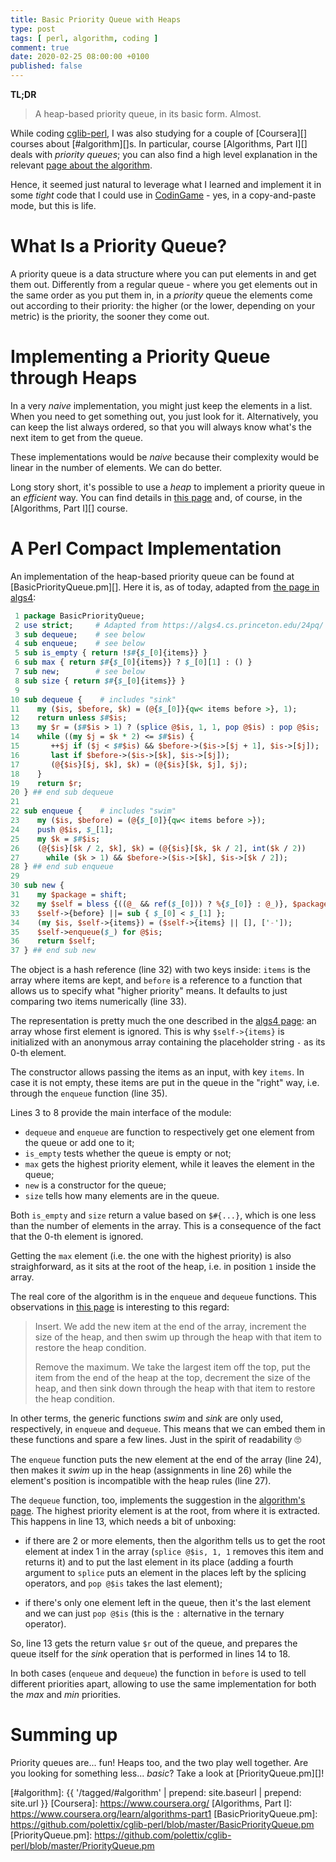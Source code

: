 ```yaml
---
title: Basic Priority Queue with Heaps
type: post
tags: [ perl, algorithm, coding ]
comment: true
date: 2020-02-25 08:00:00 +0100
published: false
---
```


**TL;DR**

> A heap-based priority queue, in its basic form. Almost.

While coding [cglib-perl][], I was also studying for a couple of
[Coursera][] courses about [#algorithm][]s. In particular, course
[Algorithms, Part I][] deals with *priority queues*; you can also find a
high level explanation in the relevant [page about the algorithm][algs4-pq].

Hence, it seemed just natural to leverage what I learned and implement it in
some *tight* code that I could use in [CodinGame][] - yes, in a
copy-and-paste mode, but this is life.

# What Is a Priority Queue?

A priority queue is a data structure where you can put elements in and get
them out. Differently from a regular queue - where you get elements out in
the same order as you put them in, in a *priority* queue the elements come
out according to their priority: the higher (or the lower, depending on your
metric) is the priority, the sooner they come out.

# Implementing a Priority Queue through Heaps

In a very *naive* implementation, you might just keep the elements in a
list. When you need to get something out, you just look for it.
Alternatively, you can keep the list always ordered, so that you will always
know what's the next item to get from the queue.

These implementations would be *naive* because their complexity would be
linear in the number of elements. We can do better.

Long story short, it's possible to use a *heap* to implement a priority
queue in an *efficient* way. You can find details in [this page][algs4-pq]
and, of course, in the [Algorithms, Part I][] course.

# A Perl Compact Implementation

An implementation of the heap-based priority queue can be found at
[BasicPriorityQueue.pm][]. Here it is, as of today, adapted from [the page
in algs4][algs4-pq]:

```perl
 1 package BasicPriorityQueue;
 2 use strict;     # Adapted from https://algs4.cs.princeton.edu/24pq/
 3 sub dequeue;    # see below
 4 sub enqueue;    # see below
 5 sub is_empty { return !$#{$_[0]{items}} }
 6 sub max { return $#{$_[0]{items}} ? $_[0][1] : () }
 7 sub new;        # see below
 8 sub size { return $#{$_[0]{items}} }
 9 
10 sub dequeue {    # includes "sink"
11    my ($is, $before, $k) = (@{$_[0]}{qw< items before >}, 1);
12    return unless $#$is;
13    my $r = ($#$is > 1) ? (splice @$is, 1, 1, pop @$is) : pop @$is;
14    while ((my $j = $k * 2) <= $#$is) {
15       ++$j if ($j < $#$is) && $before->($is->[$j + 1], $is->[$j]);
16       last if $before->($is->[$k], $is->[$j]);
17       (@{$is}[$j, $k], $k) = (@{$is}[$k, $j], $j);
18    }
19    return $r;
20 } ## end sub dequeue
21 
22 sub enqueue {    # includes "swim"
23    my ($is, $before) = (@{$_[0]}{qw< items before >});
24    push @$is, $_[1];
25    my $k = $#$is;
26    (@{$is}[$k / 2, $k], $k) = (@{$is}[$k, $k / 2], int($k / 2))
27      while ($k > 1) && $before->($is->[$k], $is->[$k / 2]);
28 } ## end sub enqueue
29 
30 sub new {
31    my $package = shift;
32    my $self = bless {((@_ && ref($_[0])) ? %{$_[0]} : @_)}, $package;
33    $self->{before} ||= sub { $_[0] < $_[1] };
34    (my $is, $self->{items}) = ($self->{items} || [], ['-']);
35    $self->enqueue($_) for @$is;
36    return $self;
37 } ## end sub new
```

The object is a hash reference (line 32) with two keys inside: `items` is
the array where items are kept, and `before` is a reference to a function
that allows us to specify what "higher priority" means. It defaults to just
comparing two items numerically (line 33).

The representation is pretty much the one described in the [algs4
page][algs4-pq]: an array whose first element is ignored. This is why
`$self->{items}` is initialized with an anonymous array containing the
placeholder string `-` as its 0-th element.

The constructor allows passing the items as an input, with key `items`. In
case it is not empty, these items are put in the queue in the "right" way,
i.e. through the `enqueue` function (line 35).

Lines 3 to 8 provide the main interface of the module:

- `dequeue` and `enqueue` are function to respectively get one element from
  the queue or add one to it;
- `is_empty` tests whether the queue is empty or not;
- `max` gets the highest priority element, while it leaves the element in
  the queue;
- `new` is a constructor for the queue;
- `size` tells how many elements are in the queue.

Both `is_empty` and `size` return a value based on `$#{...}`, which is one
less than the number of elements in the array. This is a consequence of the
fact that the 0-th element is ignored.

Getting the `max` element (i.e. the one with the highest priority) is also
straighforward, as it sits at the root of the heap, i.e. in position `1`
inside the array.

The real core of the algorithm is in the `enqueue` and `dequeue` functions.
This observations in [this page][algs4-pq] is interesting to this regard:

> Insert. We add the new item at the end of the array, increment the size of
> the heap, and then swim up through the heap with that item to restore the
> heap condition.
>
> Remove the maximum. We take the largest item off the top, put the item
> from the end of the heap at the top, decrement the size of the heap, and
> then sink down through the heap with that item to restore the heap
> condition. 

In other terms, the generic functions *swim* and *sink* are only used,
respectively, in `enqueue` and `dequeue`. This means that we can embed them
in these functions and spare a few lines. Just in the spirit of readability 🙄

The `enqueue` function puts the new element at the end of the array (line
24), then makes it *swim* up in the heap (assignments in line 26) while the
element's position is incompatible with the heap rules (line 27).

The `dequeue` function, too, implements the suggestion in the [algorithm's
page][algs4-pq]. The highest priority element is at the root, from where it
is extracted. This happens in line 13, which needs a bit of unboxing:

- if there are 2 or more elements, then the algorithm tells us to get the
  root element at index 1 in the array (`splice @$is, 1, 1` removes this
  item and returns it) and to put the last element in its place (adding a
  fourth argument to `splice` puts an element in the places left by the
  splicing operators, and `pop @$is` takes the last element);

- if there's only one element left in the queue, then it's the last element
  and we can just `pop @$is` (this is the `:` alternative in the ternary
  operator).

So, line 13 gets the return value `$r` out of the queue, and prepares the
queue itself for the *sink* operation that is performed in lines 14 to 18.

In both cases (`enqueue` and `dequeue`) the function in `before` is used to
tell different priorities apart, allowing to use the same implementation for
both the *max* and *min* priorities.

# Summing up

Priority queues are... fun! Heaps too, and the two play well together. Are
you looking for something less... *basic*? Take a look at
[PriorityQueue.pm][]!


[algs4-pq]: https://algs4.cs.princeton.edu/24pq/
[Perl]: https://www.perl.org/
[cglib-perl]: https://github.com/polettix/cglib-perl
[CodinGame]: https://www.codingame.com/
[dfv-docs]: https://github.com/polettix/cglib-perl/blob/master/DepthFirstVisit.pod
[#algorithm]: {{ '/tagged/#algorithm' | prepend: site.baseurl | prepend: site.url }}
[Coursera]: https://www.coursera.org/
[Algorithms, Part I]: https://www.coursera.org/learn/algorithms-part1
[BasicPriorityQueue.pm]: https://github.com/polettix/cglib-perl/blob/master/BasicPriorityQueue.pm
[PriorityQueue.pm]: https://github.com/polettix/cglib-perl/blob/master/PriorityQueue.pm
